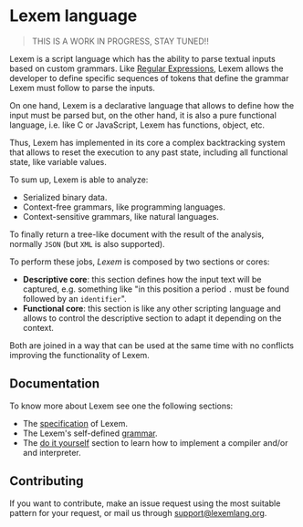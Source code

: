 # Lexem language

> THIS IS A WORK IN PROGRESS, STAY TUNED!!


Lexem is a script language which has the ability to parse textual inputs based on custom grammars. Like [Regular Expressions](https://www.regular-expressions.info/), Lexem allows the developer to define specific sequences of tokens that define the grammar Lexem must follow to parse the inputs.

On one hand, Lexem is a declarative language that allows to define how the input must be parsed but, on the other hand, it is also a pure functional language, i.e. like C or JavaScript, Lexem has functions, object, etc.

Thus, Lexem has implemented in its core a complex backtracking system that allows to reset the execution to any past state, including all functional state, like variable values.

To sum up, Lexem is able to analyze:

- Serialized binary data.
- Context-free grammars, like programming languages.
- Context-sensitive grammars, like natural languages.

To finally return a tree-like document with the result of the analysis, normally `JSON` (but `XML` is also supported).

To perform these jobs, *Lexem* is composed by two sections or cores:

- **Descriptive core**: this section defines how the input text will be captured, e.g. something like "in this position a period `.` must be found followed by an `identifier`".
- **Functional core**: this section is like any other scripting language and allows to control the descriptive section to adapt it depending on the context.

Both are joined in a way that can be used at the same time with no conflicts improving the functionality of Lexem.

## Documentation

To know more about Lexem see one the following sections:

- The [specification](specification/README.md) of Lexem.
- The Lexem's self-defined [grammar](grammar/README.md).
- The [do it yourself](diy/README.md) section to learn how to implement a compiler and/or and interpreter.

## Contributing

If you want to contribute, make an issue request using the most suitable pattern for your request, or mail us through support@lexemlang.org.
